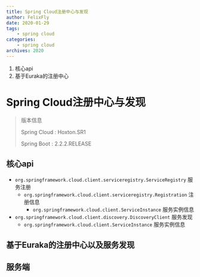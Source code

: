 ```yaml
---
title: Spring Cloud注册中心与发现
author: FelixFly
date: 2020-01-29
tags:
    - spring cloud
categories: 
    - spring cloud
archives: 2020
---
```


1. 核心api
2. 基于Euraka的注册中心

<!-- more -->

# Spring Cloud注册中心与发现

> 版本信息
>
> Spring Cloud : Hoxton.SR1
>
> Spring Boot : 2.2.2.RELEASE

## 核心api

* `org.springframework.cloud.client.serviceregistry.ServiceRegistry`  服务注册
  * `org.springframework.cloud.client.serviceregistry.Registration` 注册信息
    * `org.springframework.cloud.client.ServiceInstance` 服务实例信息
* `org.springframework.cloud.client.discovery.DiscoveryClient` 服务发现
  * `org.springframework.cloud.client.ServiceInstance` 服务实例信息

## 基于Euraka的注册中心以及服务发现

## 服务端